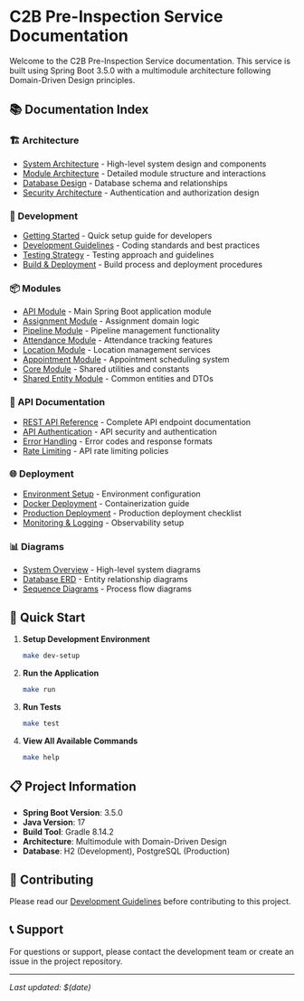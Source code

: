 # C2B Pre-Inspection Service Documentation

Welcome to the C2B Pre-Inspection Service documentation. This service is built using Spring Boot 3.5.0 with a multimodule architecture following Domain-Driven Design principles.

## 📚 Documentation Index

### 🏗️ Architecture
- [System Architecture](architecture/system-architecture.md) - High-level system design and components
- [Module Architecture](architecture/module-architecture.md) - Detailed module structure and interactions
- [Database Design](architecture/database-design.md) - Database schema and relationships
- [Security Architecture](architecture/security-architecture.md) - Authentication and authorization design

### 🔧 Development
- [Getting Started](development/getting-started.md) - Quick setup guide for developers
- [Development Guidelines](development/development-guidelines.md) - Coding standards and best practices
- [Testing Strategy](development/testing-strategy.md) - Testing approach and guidelines
- [Build & Deployment](development/build-deployment.md) - Build process and deployment procedures

### 📦 Modules
- [API Module](modules/api-module.md) - Main Spring Boot application module
- [Assignment Module](modules/assignment-module.md) - Assignment domain logic
- [Pipeline Module](modules/pipeline-module.md) - Pipeline management functionality
- [Attendance Module](modules/attendance-module.md) - Attendance tracking features
- [Location Module](modules/location-module.md) - Location management services
- [Appointment Module](modules/appointment-module.md) - Appointment scheduling system
- [Core Module](modules/core-module.md) - Shared utilities and constants
- [Shared Entity Module](modules/shared-entity-module.md) - Common entities and DTOs

### 🚀 API Documentation
- [REST API Reference](api/rest-api.md) - Complete API endpoint documentation
- [API Authentication](api/authentication.md) - API security and authentication
- [Error Handling](api/error-handling.md) - Error codes and response formats
- [Rate Limiting](api/rate-limiting.md) - API rate limiting policies

### 🌐 Deployment
- [Environment Setup](deployment/environment-setup.md) - Environment configuration
- [Docker Deployment](deployment/docker-deployment.md) - Containerization guide
- [Production Deployment](deployment/production-deployment.md) - Production deployment checklist
- [Monitoring & Logging](deployment/monitoring-logging.md) - Observability setup

### 📊 Diagrams
- [System Overview](diagrams/system-overview.md) - High-level system diagrams
- [Database ERD](diagrams/database-erd.md) - Entity relationship diagrams
- [Sequence Diagrams](diagrams/sequence-diagrams.md) - Process flow diagrams

## 🚀 Quick Start

1. **Setup Development Environment**
   ```bash
   make dev-setup
   ```

2. **Run the Application**
   ```bash
   make run
   ```

3. **Run Tests**
   ```bash
   make test
   ```

4. **View All Available Commands**
   ```bash
   make help
   ```

## 📋 Project Information

- **Spring Boot Version**: 3.5.0
- **Java Version**: 17
- **Build Tool**: Gradle 8.14.2
- **Architecture**: Multimodule with Domain-Driven Design
- **Database**: H2 (Development), PostgreSQL (Production)

## 🤝 Contributing

Please read our [Development Guidelines](development/development-guidelines.md) before contributing to this project.

## 📞 Support

For questions or support, please contact the development team or create an issue in the project repository.

---

*Last updated: $(date)* 